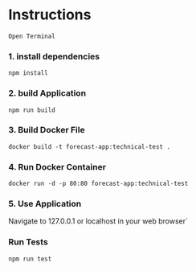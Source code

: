 
# Instructions

`Open Terminal`

### 1. install dependencies
`npm install`

### 2. build Application
`npm run build`

### 3. Build Docker File
`docker build -t forecast-app:technical-test .`

### 4. Run Docker Container
`docker run -d -p 80:80 forecast-app:technical-test`

### 5. Use Application
Navigate to 127.0.0.1 or localhost in your web browser`

### Run Tests
`npm run test`
